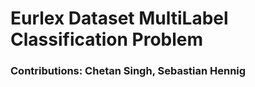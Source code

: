 # Eurlex Dataset MultiLabel Classification Problem

### Contributions: Chetan Singh, Sebastian Hennig
